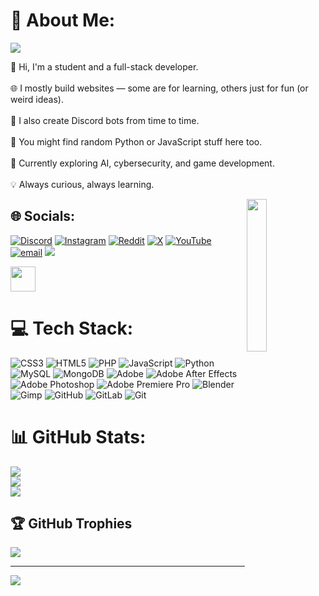 # 💫 About Me:

<img src="https://readme-typing-svg.demolab.com?font=Fira+Code&weight=500&size=40&duration=4000&pause=500&color=00FFAA&center=true&vCenter=true&multiline=true&repeat=true&width=1200&height=100&lines=Hi+there!;I'm+Simon%2C+a+full-stack+dev+%E2%98%AD%E2%9C%A9" />

👋 Hi, I'm a student and a full-stack developer.  
<br>🌐 I mostly build websites — some are for learning, others just for fun (or weird ideas).  
<br>🤖 I also create Discord bots from time to time.  
<br>🧪 You might find random Python or JavaScript stuff here too.  
<br>🎯 Currently exploring AI, cybersecurity, and game development.  
<br>💡 Always curious, always learning.
<br>

<img src="https://github.com/user-attachments/assets/935d3c89-9518-4252-bd6e-977440e8eb19" width="25%" align="right" />


## 🌐 Socials:
[![Discord](https://img.shields.io/badge/Discord-%237289DA.svg?logo=discord&logoColor=white)](https://discord.gg/https://discord.gg/whrhwYqmcp) [![Instagram](https://img.shields.io/badge/Instagram-%23E4405F.svg?logo=Instagram&logoColor=white)](https://instagram.com/semon009) [![Reddit](https://img.shields.io/badge/Reddit-%23FF4500.svg?logo=Reddit&logoColor=white)](https://reddit.com/user/Semon009) [![X](https://img.shields.io/badge/X-black.svg?logo=X&logoColor=white)](https://x.com/Semon_009) [![YouTube](https://img.shields.io/badge/YouTube-%23FF0000.svg?logo=YouTube&logoColor=white)](https://youtube.com/@semon009) [![email](https://img.shields.io/badge/Email-D14836?logo=gmail&logoColor=white)](mailto:Semongando009@gmail.com) 
[![](https://img.shields.io/badge/osu!-ff66ab)](https://osu.ppy.sh/users/35140465)

<img src="https://raw.githubusercontent.com/innng/innng/master/assets/kyubey.gif" height="40" />

# 💻 Tech Stack:
![CSS3](https://img.shields.io/badge/css3-%231572B6.svg?style=for-the-badge&logo=css3&logoColor=white) ![HTML5](https://img.shields.io/badge/html5-%23E34F26.svg?style=for-the-badge&logo=html5&logoColor=white) ![PHP](https://img.shields.io/badge/php-%23777BB4.svg?style=for-the-badge&logo=php&logoColor=white) ![JavaScript](https://img.shields.io/badge/javascript-%23323330.svg?style=for-the-badge&logo=javascript&logoColor=%23F7DF1E) ![Python](https://img.shields.io/badge/python-3670A0?style=for-the-badge&logo=python&logoColor=ffdd54) ![MySQL](https://img.shields.io/badge/mysql-4479A1.svg?style=for-the-badge&logo=mysql&logoColor=white) ![MongoDB](https://img.shields.io/badge/MongoDB-%234ea94b.svg?style=for-the-badge&logo=mongodb&logoColor=white) ![Adobe](https://img.shields.io/badge/adobe-%23FF0000.svg?style=for-the-badge&logo=adobe&logoColor=white) ![Adobe After Effects](https://img.shields.io/badge/Adobe%20After%20Effects-9999FF.svg?style=for-the-badge&logo=Adobe%20After%20Effects&logoColor=white) ![Adobe Photoshop](https://img.shields.io/badge/adobe%20photoshop-%2331A8FF.svg?style=for-the-badge&logo=adobe%20photoshop&logoColor=white) ![Adobe Premiere Pro](https://img.shields.io/badge/Adobe%20Premiere%20Pro-9999FF.svg?style=for-the-badge&logo=Adobe%20Premiere%20Pro&logoColor=white) ![Blender](https://img.shields.io/badge/blender-%23F5792A.svg?style=for-the-badge&logo=blender&logoColor=white) ![Gimp](https://img.shields.io/badge/Gimp-657D8B?style=for-the-badge&logo=gimp&logoColor=FFFFFF) ![GitHub](https://img.shields.io/badge/github-%23121011.svg?style=for-the-badge&logo=github&logoColor=white) ![GitLab](https://img.shields.io/badge/gitlab-%23181717.svg?style=for-the-badge&logo=gitlab&logoColor=white) ![Git](https://img.shields.io/badge/git-%23F05033.svg?style=for-the-badge&logo=git&logoColor=white)
# 📊 GitHub Stats:
![](https://github-readme-stats.vercel.app/api?username=semon009&theme=dark&hide_border=false&include_all_commits=false&count_private=false)<br/>
![](https://nirzak-streak-stats.vercel.app/?user=semon009&theme=dark&hide_border=false)<br/>
![](https://github-readme-stats.vercel.app/api/top-langs/?username=semon009&theme=dark&hide_border=false&include_all_commits=false&count_private=false&layout=compact)

## 🏆 GitHub Trophies
![](https://github-profile-trophy.vercel.app/?username=semon009&theme=gruvbox&no-frame=false&no-bg=false&margin-w=4)

---
[![](https://visitcount.itsvg.in/api?id=semon009&icon=0&color=0)](https://visitcount.itsvg.in)

<!-- Proudly created with GPRM ( https://gprm.itsvg.in ) -->

